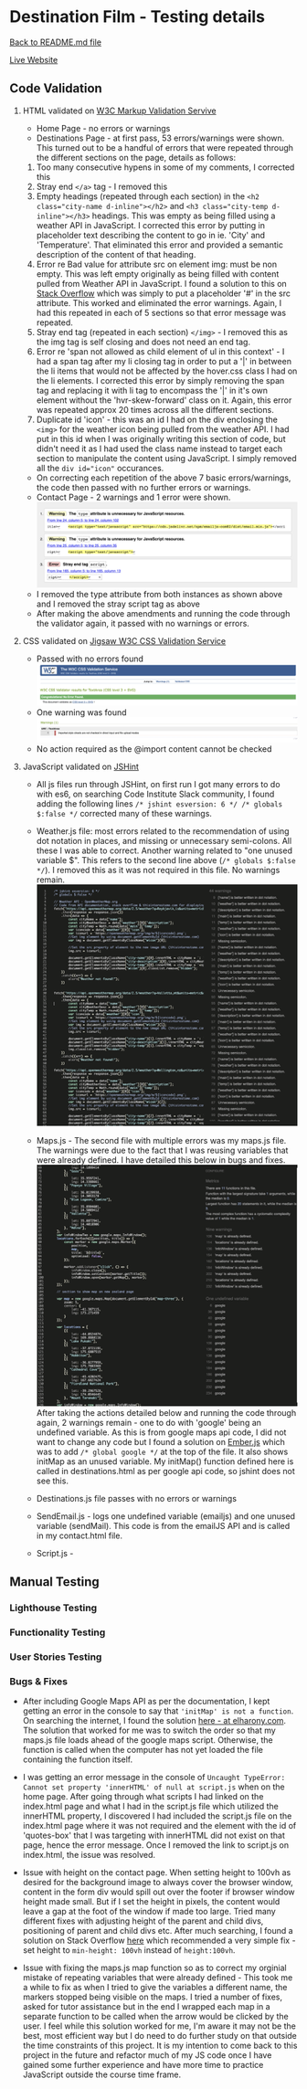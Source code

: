 # Destination Film - Testing details

[Back to README.md file](README.md)

[Live Website](https://mosull20.github.io/destination-film-ms2/)

## Code Validation

1. HTML validated on [W3C Markup Validation Servive](https://validator.w3.org/)
    * Home Page - no errors or warnings 
    * Destinations Page - at first pass, 53 errors/warnings were shown. This turned out to be a handful of errors that were repeated through the different sections on the page, details as follows: 
    1. Too many consecutive hypens in some of my comments, I corrected this
    2. Stray end `</a>` tag - I removed this
    3. Empty headings (repeated through each section) in the `<h2 class="city-name d-inline"></h2>` and `<h3 class="city-temp d-inline"></h3>` headings. This was empty as being filled using a weather API in JavaScript. I corrected this error by putting in placeholder text describing the content to go in ie. 'City' and 'Temperature'. That eliminated this error and provided a semantic description of the content of that heading.
    4. Error re Bad value for attribute src on element img: must be non empty. This was left empty originally as being filled with content pulled from Weather API in JavaScript. I found a solution to this on [Stack Overflow](https://stackoverflow.com/questions/30658663/bad-value-for-attribute-src-on-element-img-must-be-non-empty-for-dynamically) which was simply to put a placeholder '#' in the src attribute. This worked and eliminated the error warnings. Again, I had this repeated in each of 5 sections so that error message was repeated. 
    5. Stray end tag (repeated in each section) `</img>` - I removed this as the img tag is self closing and does not need an end tag. 
    6. Error re 'span not allowed as child element of ul in this context' - I had a span tag after my li closing tag in order to put a '|' in between the li items that would not be affected by the hover.css class I had on the li elements. I corrected this error by simply removing the span tag and replacing it with li tag to encompass the '|' in it's own element without the 'hvr-skew-forward' class on it. Again, this error was repeated approx 20 times across all the different sections.
    7. Duplicate id 'icon' - this was an id I had on the div enclosing the `<img>` for the weather icon being pulled from the weather API. I had put in this id when I was originally writing this section of code, but didn't need it as I had used the class name instead to target each section to manipulate the content using JavaScript. I simply removed all the `div id="icon"` occurances.
    + On correcting each repetition of the above 7 basic errors/warnings, the code then passed with no further errors or warnings.


    * Contact Page - 2 warnings and 1 error were shown. 
    ![HTML warning](assets/testing-images/html-contact-errors.png)
    + I removed the type attribute from both instances as shown above and I removed the stray script tag as above
    + After making the above amendments and running the code through the validator again, it passed with no warnings or errors. 


2. CSS validated on [Jigsaw W3C CSS Validation Service](https://jigsaw.w3.org/css-validator/validator)
    *  Passed with no errors found
![Error image](assets/testing-images/css-valid-result.png)
    * One warning was found
![Warning image](assets/testing-images/css-valid-warn.png)
    * No action required as the @import content cannot be checked


3. JavaScript validated on [JSHint](https://jshint.com/)

    * All js files run through JSHint, on first run I got many errors to do with es6, on searching Code Institute Slack community, I found adding the following lines `/* jshint esversion: 6 */
/* globals $:false */` corrected many of these warnings. 

    * Weather.js file: most errors related to the recommendation of using dot notation in places, and missing or unnecessary semi-colons. All these I was able to correct. Another warning related to "one unused variable $". This refers to the second line above (`/* globals $:false */`). I removed this as it was not required in this file. No warnings remain.
    ![Warning image](assets/testing-images/weather-jshint-warnings.png)

    * Maps.js - The second file with multiple errors was my maps.js file. The warnings were due to the fact that I was reusing variables that were already defined. I have detailed this below in bugs and fixes. 
    ![Warning image](assets/testing-images/maps-jshint-warnings.png)
    After taking the actions detailed below and running the code through again, 2 warnings remain - one to do with 'google' being an undefined variable. As this is from google maps api code, I did not want to change any code but I found a solution on [Ember.js](https://discuss.emberjs.com/t/google-is-not-defined-jshint-error/5762) which was to add `/* global google */` at the top of the file. It also shows initMap as an unused variable. My initMap() function defined here is called in destinations.html as per google api code, so jshint does not see this. 


    * Destinations.js file passes with no errors or warnings

    * SendEmail.js - logs one undefined variable (emailjs) and one unused variable (sendMail). This code is from the emailJS API and is called in my contact.html file. 

    * Script.js - 


    
## Manual Testing
### Lighthouse Testing
### Functionality Testing
### User Stories Testing
### Bugs & Fixes

* After including Google Maps API as per the documentation, I kept getting an error in the console to say that `'initMap' is not a function`. On searching the internet, I found the solution [here - at elharony.com](https://www.elharony.com/initmap-is-not-a-function/). The solution that worked for me was to switch the order so that my maps.js file loads ahead of the google maps script. Otherwise, the function is called when the computer has not yet loaded the file containing the function itself. 

* I was getting an error message in the console of `Uncaught TypeError: Cannot set property 'innerHTML' of null at script.js` when on the home page. After going through what scripts I had linked on the index.html page and what I had in the script.js file which utilized the innerHTML property, I discovered I had included the script.js file on the index.html page where it was not required and the element with the id of 'quotes-box' that I was targeting with innerHTML did not exist on that page, hence the error message. Once I removed the link to script.js on index.html, the issue was resolved. 

* Issue with height on the contact page. When setting height to 100vh as desired for the background image to always cover the browser window, content in the form div would spill out over the footer if browser window height made small. But if I set the height in pixels, the content would leave a gap at the foot of the window if made too large. Tried many different fixes with adjusting height of the parent and child divs, positioning of parent and child divs etc. After much searching, I found a solution on Stack Overflow [here](https://stackoverflow.com/questions/52394425/100vh-cuts-off-content-when-window-height-is-small) which recommended a very simple fix - set height to `min-height: 100vh` instead of `height:100vh`.

* Issue with fixing the maps.js map function so as to correct my orginial mistake of repeating variables that were already defined - This took me a while to fix as when I tried to give the variables a different name, the markers stopped being visible on the maps. I tried a number of fixes, asked for tutor assistance but in the end I wrapped each map in a separate function to be called when the arrow would be clicked by the user. I feel while this solution worked for me, I'm aware it may not be the best, most efficient way but I do need to do further study on that outside the time constraints of this project. It is my intention to come back to this project in the future and refactor much of my JS code once I have gained some further experience and have more time to practice JavaScript outside the course time frame. 